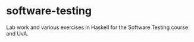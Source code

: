 # software-testing
Lab work and various exercises in Haskell for the Software Testing course and UvA.
